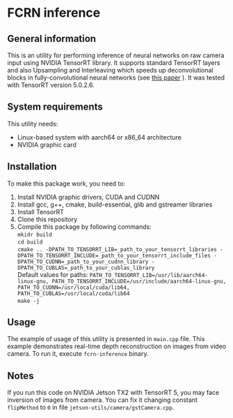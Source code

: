 # FCRN inference

## General information

This is an utility for performing inference of neural networks on raw camera input using NVIDIA TensorRT library. It supports standard TensorRT layers and also Upsampling and Interleaving which speeds up deconvolutional blocks in fully-convolutional neural networks (see [this paper](https://arxiv.org/pdf/1606.00373.pdf) ).  It was tested with TensorRT version 5.0.2.6.

## System requirements

This utility needs:

* Linux-based system with aarch64 or x86_64 architecture
* NVIDIA graphic card

## Installation

To make this package work, you need to:  

1) Install NVIDIA graphic drivers, CUDA and CUDNN  
2) Install gcc, g++, cmake, build-essential, glib and gstreamer libraries  
3) Install TensorRT  
4) Clone this repository  
5) Compile this package by following commands:  
`mkidr build`  
`cd build`  
`cmake .. -DPATH_TO_TENSORRT_LIB=_path_to_your_tensorrt_libraries -DPATH_TO_TENSORRT_INCLUDE=_path_to_your_tensorrt_include_files -DPATH_TO_CUDNN=_path_to_your_cudnn_library -DPATH_TO_CUBLAS=_path_to_your_cublas_library`  
Default values for paths: `PATH_TO_TENSORRT_LIB=/usr/lib/aarch64-linux-gnu, PATH_TO_TENSORRT_INCLUDE=/usr/include/aarch64-linux-gnu, PATH_TO_CUDNN=/usr/local/cuda/lib64, PATH_TO_CUBLAS=/usr/local/cuda/lib64`  
`make -j`

## Usage

The example of usage of this utility is presented in `main.cpp` file. This example demonstrates real-time depth reconstruction on images from video camera. To run it, execute `fcrn-inference` binary.

## Notes

If you run this code on NVIDIA Jetson TX2 with TensorRT 5, you may face inversion of images from camera. You can fix it changing constant `flipMethod` to `0` in file `jetson-utils/camera/gstCamera.cpp`.
